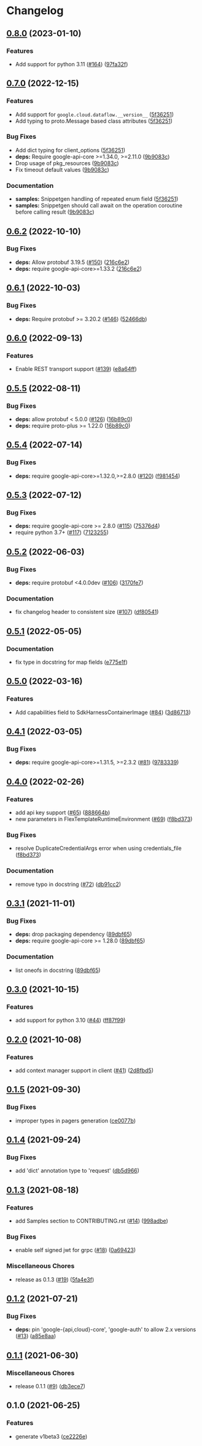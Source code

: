# Changelog

## [0.8.0](https://github.com/googleapis/python-dataflow-client/compare/v0.7.0...v0.8.0) (2023-01-10)


### Features

* Add support for python 3.11 ([#164](https://github.com/googleapis/python-dataflow-client/issues/164)) ([97fa32f](https://github.com/googleapis/python-dataflow-client/commit/97fa32f8bad593e93fd86d2f883be0b6d55be9ba))

## [0.7.0](https://github.com/googleapis/python-dataflow-client/compare/v0.6.2...v0.7.0) (2022-12-15)


### Features

* Add support for `google.cloud.dataflow.__version__` ([5f36251](https://github.com/googleapis/python-dataflow-client/commit/5f362512a1c36b1c5ce27fa175afb57fc5b375bc))
* Add typing to proto.Message based class attributes ([5f36251](https://github.com/googleapis/python-dataflow-client/commit/5f362512a1c36b1c5ce27fa175afb57fc5b375bc))


### Bug Fixes

* Add dict typing for client_options ([5f36251](https://github.com/googleapis/python-dataflow-client/commit/5f362512a1c36b1c5ce27fa175afb57fc5b375bc))
* **deps:** Require google-api-core &gt;=1.34.0, >=2.11.0  ([9b9083c](https://github.com/googleapis/python-dataflow-client/commit/9b9083c177dd2b19cf218a4c0574159b9c162135))
* Drop usage of pkg_resources ([9b9083c](https://github.com/googleapis/python-dataflow-client/commit/9b9083c177dd2b19cf218a4c0574159b9c162135))
* Fix timeout default values ([9b9083c](https://github.com/googleapis/python-dataflow-client/commit/9b9083c177dd2b19cf218a4c0574159b9c162135))


### Documentation

* **samples:** Snippetgen handling of repeated enum field ([5f36251](https://github.com/googleapis/python-dataflow-client/commit/5f362512a1c36b1c5ce27fa175afb57fc5b375bc))
* **samples:** Snippetgen should call await on the operation coroutine before calling result ([9b9083c](https://github.com/googleapis/python-dataflow-client/commit/9b9083c177dd2b19cf218a4c0574159b9c162135))

## [0.6.2](https://github.com/googleapis/python-dataflow-client/compare/v0.6.1...v0.6.2) (2022-10-10)


### Bug Fixes

* **deps:** Allow protobuf 3.19.5 ([#150](https://github.com/googleapis/python-dataflow-client/issues/150)) ([216c6e2](https://github.com/googleapis/python-dataflow-client/commit/216c6e2b74db6b61d85e67df39c490cb99d71835))
* **deps:** require google-api-core&gt;=1.33.2 ([216c6e2](https://github.com/googleapis/python-dataflow-client/commit/216c6e2b74db6b61d85e67df39c490cb99d71835))

## [0.6.1](https://github.com/googleapis/python-dataflow-client/compare/v0.6.0...v0.6.1) (2022-10-03)


### Bug Fixes

* **deps:** Require protobuf >= 3.20.2 ([#146](https://github.com/googleapis/python-dataflow-client/issues/146)) ([52466db](https://github.com/googleapis/python-dataflow-client/commit/52466db052d09d268c3a3da1036a9fcdb7a5d459))

## [0.6.0](https://github.com/googleapis/python-dataflow-client/compare/v0.5.5...v0.6.0) (2022-09-13)


### Features

* Enable REST transport support ([#139](https://github.com/googleapis/python-dataflow-client/issues/139)) ([e8a64ff](https://github.com/googleapis/python-dataflow-client/commit/e8a64ff142ae8f0ff48736b1611a11740e3fa9a3))

## [0.5.5](https://github.com/googleapis/python-dataflow-client/compare/v0.5.4...v0.5.5) (2022-08-11)


### Bug Fixes

* **deps:** allow protobuf < 5.0.0 ([#126](https://github.com/googleapis/python-dataflow-client/issues/126)) ([16b89c0](https://github.com/googleapis/python-dataflow-client/commit/16b89c0ea5cc63999da9c5bd398b87caa842b04f))
* **deps:** require proto-plus >= 1.22.0 ([16b89c0](https://github.com/googleapis/python-dataflow-client/commit/16b89c0ea5cc63999da9c5bd398b87caa842b04f))

## [0.5.4](https://github.com/googleapis/python-dataflow-client/compare/v0.5.3...v0.5.4) (2022-07-14)


### Bug Fixes

* **deps:** require google-api-core>=1.32.0,>=2.8.0 ([#120](https://github.com/googleapis/python-dataflow-client/issues/120)) ([f981454](https://github.com/googleapis/python-dataflow-client/commit/f981454d308aba209335a8c49d347c77e9604645))

## [0.5.3](https://github.com/googleapis/python-dataflow-client/compare/v0.5.2...v0.5.3) (2022-07-12)


### Bug Fixes

* **deps:** require google-api-core >= 2.8.0 ([#115](https://github.com/googleapis/python-dataflow-client/issues/115)) ([75376d4](https://github.com/googleapis/python-dataflow-client/commit/75376d4f2b764d75a7a9c21b0f24d67983b2b5fb))
* require python 3.7+ ([#117](https://github.com/googleapis/python-dataflow-client/issues/117)) ([7123255](https://github.com/googleapis/python-dataflow-client/commit/7123255860a8a55377bc7235c8115e3c17b240b2))

## [0.5.2](https://github.com/googleapis/python-dataflow-client/compare/v0.5.1...v0.5.2) (2022-06-03)


### Bug Fixes

* **deps:** require protobuf <4.0.0dev ([#106](https://github.com/googleapis/python-dataflow-client/issues/106)) ([3170fe7](https://github.com/googleapis/python-dataflow-client/commit/3170fe7af4b3de2802251b2f24ca73d2060d560b))


### Documentation

* fix changelog header to consistent size ([#107](https://github.com/googleapis/python-dataflow-client/issues/107)) ([df80541](https://github.com/googleapis/python-dataflow-client/commit/df805416bd144da9d2c0e4c49a7d478580237b28))

## [0.5.1](https://github.com/googleapis/python-dataflow-client/compare/v0.5.0...v0.5.1) (2022-05-05)


### Documentation

* fix type in docstring for map fields ([e775e1f](https://github.com/googleapis/python-dataflow-client/commit/e775e1fce9eeed9c8614c61892c8b987facd5c66))

## [0.5.0](https://github.com/googleapis/python-dataflow-client/compare/v0.4.1...v0.5.0) (2022-03-16)


### Features

* Add capabilities field to SdkHarnessContainerImage ([#84](https://github.com/googleapis/python-dataflow-client/issues/84)) ([3d86713](https://github.com/googleapis/python-dataflow-client/commit/3d867138d9abc434f83556a0177a89b23e187555))

## [0.4.1](https://github.com/googleapis/python-dataflow-client/compare/v0.4.0...v0.4.1) (2022-03-05)


### Bug Fixes

* **deps:** require google-api-core>=1.31.5, >=2.3.2 ([#81](https://github.com/googleapis/python-dataflow-client/issues/81)) ([9783339](https://github.com/googleapis/python-dataflow-client/commit/97833397e1a4e06cf7a7cae88c813f9ca071fa49))

## [0.4.0](https://github.com/googleapis/python-dataflow-client/compare/v0.3.1...v0.4.0) (2022-02-26)


### Features

* add api key support ([#65](https://github.com/googleapis/python-dataflow-client/issues/65)) ([888664b](https://github.com/googleapis/python-dataflow-client/commit/888664b70baefe7acb7e46c82a06c24e7ba06af2))
* new parameters in FlexTemplateRuntimeEnvironment ([#69](https://github.com/googleapis/python-dataflow-client/issues/69)) ([f8bd373](https://github.com/googleapis/python-dataflow-client/commit/f8bd3730da138532aa90f6bc90ff3a8c1075fa01))


### Bug Fixes

* resolve DuplicateCredentialArgs error when using credentials_file ([f8bd373](https://github.com/googleapis/python-dataflow-client/commit/f8bd3730da138532aa90f6bc90ff3a8c1075fa01))


### Documentation

* remove typo in docstring ([#72](https://github.com/googleapis/python-dataflow-client/issues/72)) ([db91cc2](https://github.com/googleapis/python-dataflow-client/commit/db91cc2c65cf43f766385c0f973dd58c4233c9c7))

## [0.3.1](https://www.github.com/googleapis/python-dataflow-client/compare/v0.3.0...v0.3.1) (2021-11-01)


### Bug Fixes

* **deps:** drop packaging dependency ([89dbf65](https://www.github.com/googleapis/python-dataflow-client/commit/89dbf6545f8eb317108c0c028f461f13e40c20cc))
* **deps:** require google-api-core >= 1.28.0 ([89dbf65](https://www.github.com/googleapis/python-dataflow-client/commit/89dbf6545f8eb317108c0c028f461f13e40c20cc))


### Documentation

* list oneofs in docstring ([89dbf65](https://www.github.com/googleapis/python-dataflow-client/commit/89dbf6545f8eb317108c0c028f461f13e40c20cc))

## [0.3.0](https://www.github.com/googleapis/python-dataflow-client/compare/v0.2.0...v0.3.0) (2021-10-15)


### Features

* add support for python 3.10 ([#44](https://www.github.com/googleapis/python-dataflow-client/issues/44)) ([ff87f99](https://www.github.com/googleapis/python-dataflow-client/commit/ff87f997be1a9f86fe1619107e12fb02aaccd8a7))

## [0.2.0](https://www.github.com/googleapis/python-dataflow-client/compare/v0.1.5...v0.2.0) (2021-10-08)


### Features

* add context manager support in client ([#41](https://www.github.com/googleapis/python-dataflow-client/issues/41)) ([2d8fbd5](https://www.github.com/googleapis/python-dataflow-client/commit/2d8fbd5ff487a5e0aeea8cbf6a4d523861bb197a))

## [0.1.5](https://www.github.com/googleapis/python-dataflow-client/compare/v0.1.4...v0.1.5) (2021-09-30)


### Bug Fixes

* improper types in pagers generation ([ce0077b](https://www.github.com/googleapis/python-dataflow-client/commit/ce0077b8b99566a6c97dbbd355eb9a0ea75f5ed3))

## [0.1.4](https://www.github.com/googleapis/python-dataflow-client/compare/v0.1.3...v0.1.4) (2021-09-24)


### Bug Fixes

* add 'dict' annotation type to 'request' ([db5d966](https://www.github.com/googleapis/python-dataflow-client/commit/db5d966111077c2ba286136b9b5aba6a371c8e0d))

## [0.1.3](https://www.github.com/googleapis/python-dataflow-client/compare/v0.1.2...v0.1.3) (2021-08-18)


### Features

* add Samples section to CONTRIBUTING.rst ([#14](https://www.github.com/googleapis/python-dataflow-client/issues/14)) ([998adbe](https://www.github.com/googleapis/python-dataflow-client/commit/998adbe0a2684d658303a860805027b83a75b520))


### Bug Fixes

* enable self signed jwt for grpc ([#18](https://www.github.com/googleapis/python-dataflow-client/issues/18)) ([0a69423](https://www.github.com/googleapis/python-dataflow-client/commit/0a69423ccf2229f7fe00c2c778aec8992bfbb24d))


### Miscellaneous Chores

* release as 0.1.3 ([#19](https://www.github.com/googleapis/python-dataflow-client/issues/19)) ([5fa4e3f](https://www.github.com/googleapis/python-dataflow-client/commit/5fa4e3fe0a17f71c719fe5dc093809bb73600b2d))

## [0.1.2](https://www.github.com/googleapis/python-dataflow-client/compare/v0.1.1...v0.1.2) (2021-07-21)


### Bug Fixes

* **deps:** pin 'google-{api,cloud}-core', 'google-auth' to allow 2.x versions ([#13](https://www.github.com/googleapis/python-dataflow-client/issues/13)) ([a85e8aa](https://www.github.com/googleapis/python-dataflow-client/commit/a85e8aac12a35a6bf82c2414d8c4018b64d36cc4))

## [0.1.1](https://www.github.com/googleapis/python-dataflow-client/compare/v0.1.0...v0.1.1) (2021-06-30)


### Miscellaneous Chores

* release 0.1.1 ([#9](https://www.github.com/googleapis/python-dataflow-client/issues/9)) ([db3ece7](https://www.github.com/googleapis/python-dataflow-client/commit/db3ece7761283ada3ddbc8e15b7ca04972b22f0b))

## 0.1.0 (2021-06-25)


### Features

* generate v1beta3 ([ce2226e](https://www.github.com/googleapis/python-dataflow/commit/ce2226ea43a77009a710093caef4075650377989))
